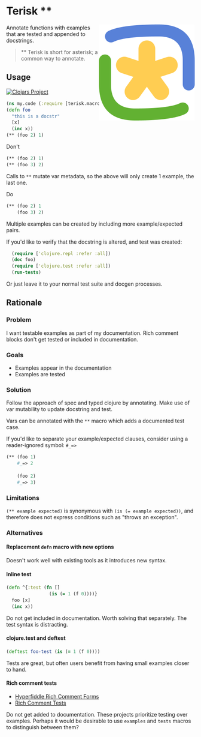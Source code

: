 # Terisk **

<img src="terisk.svg.png" alt="an asterisk" align="right">

Annotate functions with examples that are tested and appended to docstrings.

> ** Terisk is short for asterisk; a common way to annotate.

## Usage

[![Clojars Project](https://img.shields.io/clojars/v/timothypratley/terisk.svg)](https://clojars.org/timothypratley/terisk)

```clojure
(ns my.code (:require [terisk.macros :refer [**]]))
(defn foo
  "this is a docstr"
  [x]
  (inc x))
(** (foo 2) 1)
```

Don't

```clojure
(** (foo 2) 1)
(** (foo 3) 2)
```

Calls to `**` mutate var metadata, so the above will only create 1 example, the last one.

Do

```clojure
(** (foo 2) 1
    (foo 3) 2)
```

Multiple examples can be created by including more example/expected pairs.


If you'd like to verify that the docstring is altered, and test was created:

```clojure
  (require ['clojure.repl :refer :all])
  (doc foo)
  (require ['clojure.test :refer :all])
  (run-tests)
```

Or just leave it to your normal test suite and docgen processes.


## Rationale

### Problem

I want testable examples as part of my documentation.
Rich comment blocks don't get tested or included in documentation.

### Goals

* Examples appear in the documentation
* Examples are tested

### Solution

Follow the approach of spec and typed clojure by annotating.
Make use of var mutability to update docstring and test.

Vars can be annotated with the `**` macro which adds a documented test case.

If you'd like to separate your example/expected clauses,
consider using a reader-ignored symbol: `#_=>`

```clojure
(** (foo 1)
    #_=> 2
    
    (foo 2)
    #_=> 3)
```

### Limitations

`(** example expected)` is synonymous with `(is (= example expected))`, and therefore does not express conditions such as "throws an exception".


### Alternatives

#### Replacement `defn` macro with new options

Doesn't work well with existing tools as it introduces new syntax.

#### Inline test

```clojure
(defn ^{:test (fn []
                (is (= 1 (f 0))))}
  foo [x]
  (inc x))
```

Do not get included in documentation.
Worth solving that separately.
The test syntax is distracting.

#### clojure.test and deftest 

```clojure
(deftest foo-test (is (= 1 (f 0))))
```

Tests are great, but often users benefit from having small examples closer to hand.

#### Rich comment tests

* [Hyperfiddle Rich Comment Forms](https://github.com/hyperfiddle/rcf)
* [Rich Comment Tests](https://github.com/matthewdowney/rich-comment-tests)

Do not get added to documentation.
These projects prioritize testing over examples.
Perhaps it would be desirable to use `examples` and `tests` macros to distinguish between them?
